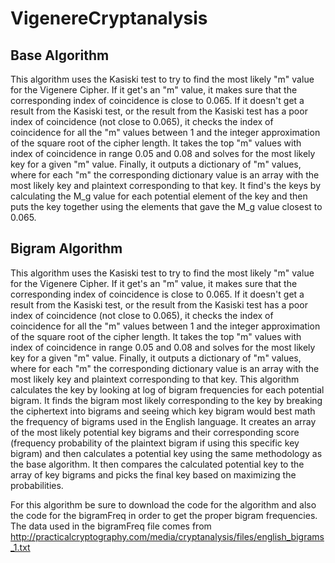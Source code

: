 # VigenereCryptanalysis

## Base Algorithm

This algorithm uses the Kasiski test to try to find the most likely "m" value for the Vigenere Cipher. 
If it get's an "m" value, it makes sure that the corresponding index of coincidence is close to 0.065.
If it doesn't get a result from the Kasiski test, or the result from the Kasiski test has a poor index of coincidence (not close to 0.065), it checks the index of coincidence for all the "m" values between 1 and the integer approximation of the square root of the cipher length. 
It takes the top "m" values with index of coincidence in range 0.05 and 0.08 and solves for the most likely key for a given "m" value. 
Finally, it outputs a dictionary of "m" values, where for each "m" the corresponding dictionary value is an array with the most likely key and plaintext corresponding to that key. It find's the keys by calculating the M_g value for each potential element of the key and then puts the key together using the elements that gave the M_g value closest to 0.065.

## Bigram Algorithm

This algorithm uses the Kasiski test to try to find the most likely "m" value for the Vigenere Cipher. 
If it get's an "m" value, it makes sure that the corresponding index of coincidence is close to 0.065.
If it doesn't get a result from the Kasiski test, or the result from the Kasiski test has a poor index of coincidence (not close to 0.065), it checks the index of coincidence for all the "m" values between 1 and the integer approximation of the square root of the cipher length. 
It takes the top "m" values with index of coincidence in range 0.05 and 0.08 and solves for the most likely key for a given "m" value. 
Finally, it outputs a dictionary of "m" values, where for each "m" the corresponding dictionary value is an array with the most likely key and plaintext corresponding to that key. This algorithm calculates the key by looking at log of bigram frequencies for each potential bigram. It finds the bigram most likely corresponding to the key by breaking the ciphertext into bigrams and seeing which key bigram would best math the frequency of bigrams used in the English language. It creates an array of the most likely potential key bigrams and their corresponding score (frequency probability of the plaintext bigram if using this specific key bigram) and then calculates a potential key using the same methodology as the base algorithm. It then compares the calculated potential key to the array of key bigrams and picks the final key based on maximizing the probabilities. 

For this algorithm be sure to download the code for the algorithm and also the code for the bigramFreq in order to get the proper bigram frequencies. The data used in the bigramFreq file comes from http://practicalcryptography.com/media/cryptanalysis/files/english_bigrams_1.txt
